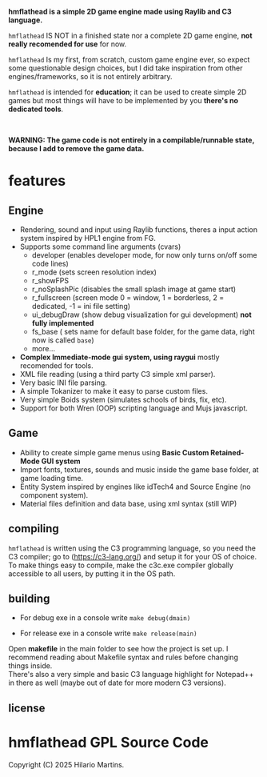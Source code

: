 **hmflathead is a simple 2D game engine made using Raylib and C3 language.**

`hmflathead` IS NOT in a finished state nor a complete 2D game engine, **not really recomended for use** for now. 

`hmflathead` Is my first, from scratch, custom game engine ever, so expect some questionable design choices, but I did take inspiration from other engines/frameworks, so it is not entirely arbitrary.

`hmflathead` is intended for **education**; it can be used to create simple 2D games but most things will have to be implemented by you **there's no dedicated tools**.

<br>

**WARNING: The game code is not entirely in a compilable/runnable state, because I add to remove the game data.**

# features

 ## Engine
 - Rendering, sound and input using Raylib functions, theres a input action system inspired by HPL1 engine from FG.
 - Supports some command line arguments (cvars)
    + developer (enables developer mode, for now only turns on/off some code lines)
    + r_mode (sets screen resolution index)
    + r_showFPS
    + r_noSplashPic (disables the small splash image at game start)
    + r_fullscreen (screen mode 0 = window, 1 = borderless, 2 = dedicated, -1 = ini file setting)
    + ui_debugDraw (show debug visualization for gui development) **not fully implemented**
    + fs_base ( sets name for default base folder, for the game data, right now is called `base`)
    + more...
 - **Complex Immediate-mode gui system, using raygui** mostly recomended for tools.
 - XML file reading (using a third party C3 simple xml parser).
 - Very basic INI file parsing.
 - A simple Tokanizer to make it easy to parse custom files.
 - Very simple Boids system (simulates schools of birds, fix, etc).
 - Support for both Wren (OOP) scripting language and Mujs javascript.
 ## Game
 - Ability to create simple game menus using **Basic Custom Retained-Mode GUI system**
 - Import fonts, textures, sounds and music inside the game base folder, at game loading time.
 - Entity System inspired by engines like idTech4 and Source Engine (no component system).
 - Material files definition and data base, using xml syntax (still WIP)

## compiling

`hmflathead` is written using the C3 programming language, so you need the C3 compiler;  go to (https://c3-lang.org/) and setup it for your OS of choice.
             To make things easy to compile, make the c3c.exe compiler globally accessible to all users, by putting it in the OS path.
             
## building

   - For debug exe in a console write 
`make debug(dmain)`

   - For release exe in a console write 
`make release(main)`

Open **makefile** in the main folder to see how the project is set up. I recommend reading about Makefile syntax and rules before
changing things inside.  
There's also a very simple and basic C3 language highlight for Notepad++ in there as well (maybe out of date for more modern C3 versions).

  
## license

# hmflathead GPL Source Code
Copyright (C) 2025 Hilario Martins.
